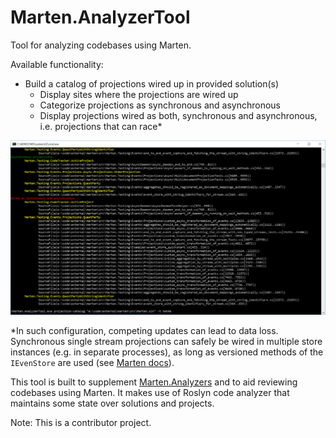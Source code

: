 # Marten.AnalyzerTool

Tool for analyzing codebases using Marten.

Available functionality:
- Build a catalog of projections wired up in provided solution(s)
    - Display sites where the projections are wired up
    - Categorize projections as synchronous and asynchronous
    - Display projections wired as both, synchronous and asynchronous, i.e. projections that can race*

![Screenshot of console](assets/consolescreenshot.png)

*In such configuration, competing updates can lead to data loss. Synchronous single stream projections can safely be wired in multiple store instances (e.g. in separate processes), as long as versioned methods of the `IEvenStore` are used (see [Marten docs](http://jasperfx.github.io/marten/documentation/events/appending/)).

This tool is built to supplement [Marten.Analyzers](https://jokokko.github.io/marten.analyzers/) and to aid reviewing codebases using Marten. It makes use of Roslyn code analyzer that maintains some state over solutions and projects.

Note: This is a contributor project.
